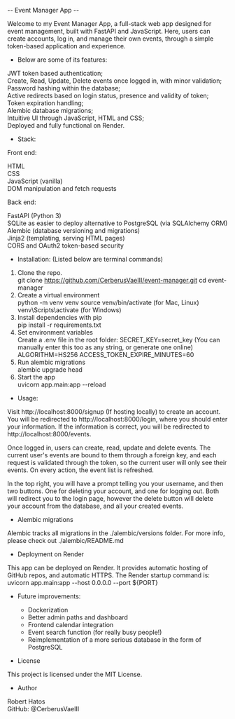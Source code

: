 -- Event Manager App -- 

Welcome to my Event Manager App, a full-stack web app designed for event management, built with FastAPI and JavaScript. Here, users can create accounts, log in, and manage their own events, through a simple token-based application and experience.

 - Below are some of its features:

JWT token based authentication;  
Create, Read, Update, Delete events once logged in, with minor validation;   
Password hashing within the database;  
Active redirects based on login status, presence and validity of token;  
Token expiration handling;  
Alembic database migrations;  
Intuitive UI through JavaScript, HTML and CSS;  
Deployed and fully functional on Render.  

 - Stack:

Front end:  
  
  HTML  
  CSS  
  JavaScript (vanilla)  
  DOM manipulation and fetch requests  

Back end:  
  
  FastAPI (Python 3)  
  SQLite as easier to deploy alternative to PostgreSQL (via SQLAlchemy ORM)  
  Alembic (database versioning and migrations)  
  Jinja2 (templating, serving HTML pages)  
  CORS and OAuth2 token-based security  

 - Installation: (Listed below are terminal commands)

 1. Clone the repo.   
    git clone https://github.com/CerberusVaeIII/event-manager.git
    cd event-manager
 2. Create a virtual environment   
    python -m venv venv
    source venv/bin/activate  (for Mac, Linux)
    venv\Scripts\activate     (for Windows)
 3. Install dependencies with pip   
    pip install -r requirements.txt
 4. Set environment variables   
    Create a .env file in the root folder:
    SECRET_KEY=secret_key (You can manually enter this too as any string, or generate one online)
    ALGORITHM=HS256
    ACCESS_TOKEN_EXPIRE_MINUTES=60
 5. Run alembic migrations   
    alembic upgrade head
 6. Start the app   
    uvicorn app.main:app --reload

 - Usage: 

Visit http://localhost:8000/signup (If hosting locally) to create an account.
You will be redirected to http://localhost:8000/login, where you should enter your information. If the information is correct,
you will be redirected to http://localhost:8000/events.

Once logged in, users can create, read, update and delete events. The current user's events are bound to them through a foreign key, and each request is validated through the token, so the current user will only see their events. On every action, the event list is refreshed. 

In the top right, you will have a prompt telling you your username, and then two buttons. One for deleting your account, and one for logging out. Both will redirect you to the login page, however the delete button will delete your account from the database, and all your created events.

 - Alembic migrations

Alembic tracks all migrations in the ./alembic/versions folder. For more info, please check out ./alembic/README.md

 - Deployment on Render

This app can be deployed on Render. It provides automatic hosting of GitHub repos, and automatic HTTPS. The Render startup command is:
uvicorn app.main:app --host 0.0.0.0 --port ${PORT}

 - Future improvements:

    - Dockerization
    - Better admin paths and dashboard
    - Frontend calendar integration
    - Event search function (for really busy people!)
    - Reimplementation of a more serious database in the form of PostgreSQL

 - License

This project is licensed under the MIT License.

 - Author

Robert Hatos  
GitHub: @CerberusVaeIII
